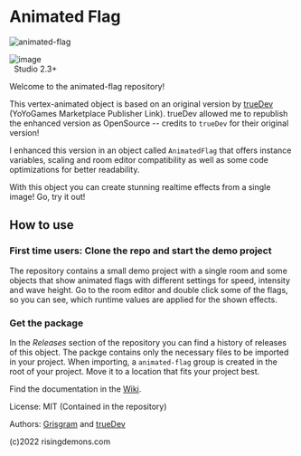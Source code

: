 # Animated Flag
![animated-flag](https://user-images.githubusercontent.com/19487451/168004734-0df42512-bab4-499c-a0ea-8b3f773b92ad.gif)

![image](https://user-images.githubusercontent.com/19487451/167885369-a5ae0b14-9176-4429-babd-2a140ab5880a.png) <br>&nbsp;&nbsp;Studio 2.3+

Welcome to the animated-flag repository!

This vertex-animated object is based on an original version by [trueDev](https://marketplace.yoyogames.com/publishers/3641/truedev) (YoYoGames Marketplace Publisher Link). trueDev allowed me to republish the enhanced version as OpenSource -- credits to `trueDev` for their original version!

I enhanced this version in an object called `AnimatedFlag` that offers instance variables, scaling and room editor compatibility as well as some code optimizations for better readability.

With this object you can create stunning realtime effects from a single image!
Go, try it out!

## How to use

### First time users: Clone the repo and start the demo project
The repository contains a small demo project with a single room and some objects that show animated flags with different settings for speed, intensity and wave height.
Go to the room editor and double click some of the flags, so you can see, which runtime values are applied for the shown effects.

### Get the package
In the _Releases_ section of the repository you can find a history of releases of this object.
The packge contains only the necessary files to be imported in your project.
When importing, a `animated-flag` group is created in the root of your project. Move it to a location that fits your project best.


Find the documentation in the [Wiki](https://github.com/Grisgram/gml-outline-shader-drawer/wiki).

License: MIT (Contained in the repository)

Authors: [Grisgram](https://github.com/Grisgram) and [trueDev](https://marketplace.yoyogames.com/publishers/3641/truedev)


(c)2022 risingdemons.com
